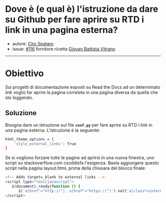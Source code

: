 # Dove è (e qual è) l'istruzione da dare su Github per fare aprire su RTD i link in una pagina esterna?

* autore: [Ciro Spataro](https://twitter.com/cirospat)
* issue: [#116](https://github.com/opendatasicilia/tansignari/issues/116) fornitore ricetta [Giovan Battista Vitrano](https://twitter.com/gbvitrano?lang=it)

---

# Obiettivo

Sui progetti di documentazione esposti su Read the Docs ad un determinato link voglio far aprire la pagina correlata in una pagina diversa da quella che sto leggendo.

## Soluzione

Bisogna dare un istruzione sul file **``conf.py``** per fare aprire su RTD i link in una pagina esterna. L'istruzione è la seguente:

```bash
html_theme_options = {
    'style_external_links': True
}
```

Se si vogliono forzare tutte le pagine ad aprirsi in una nuova finestra, uno script su stackoverflow.com csoddisfa l'esigenza. Basta aggiungere questo script nella pagina layout.html, prima della chiusara del blocco finale:

```bash
<!-- Adds target=_blank to external links -->
<script type="text/javascript">
   $(document).ready(function () { 
      $('a[href^="http://"], a[href^="https://"]').not('a[class*=internal]').attr('target', '_blank'); }); 
</script>
```

